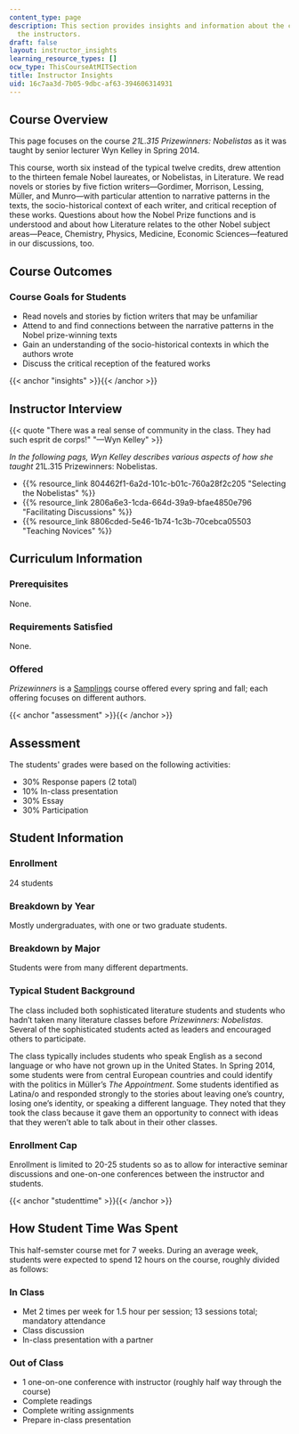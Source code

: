 ```yaml
---
content_type: page
description: This section provides insights and information about the course from
  the instructors.
draft: false
layout: instructor_insights
learning_resource_types: []
ocw_type: ThisCourseAtMITSection
title: Instructor Insights
uid: 16c7aa3d-7b05-9dbc-af63-394606314931
---
```

## Course Overview

This page focuses on the course _21L.315 Prizewinners: Nobelistas_ as it was taught by senior lecturer Wyn Kelley in Spring 2014.

This course, worth six instead of the typical twelve credits, drew attention to the thirteen female Nobel laureates, or Nobelistas, in Literature. We read novels or stories by five fiction writers—Gordimer, Morrison, Lessing, Müller, and Munro—with particular attention to narrative patterns in the texts, the socio-historical context of each writer, and critical reception of these works. Questions about how the Nobel Prize functions and is understood and about how Literature relates to the other Nobel subject areas—Peace, Chemistry, Physics, Medicine, Economic Sciences—featured in our discussions, too.

## Course Outcomes

### Course Goals for Students

- Read novels and stories by fiction writers that may be unfamiliar
- Attend to and find connections between the narrative patterns in the Nobel prize-winning texts
- Gain an understanding of the socio-historical contexts in which the authors wrote
- Discuss the critical reception of the featured works

{{< anchor "insights" >}}{{< /anchor >}}

## Instructor Interview

{{< quote "There was a real sense of community in the class. They had such esprit de corps!" "—Wyn Kelley" >}}

_In the following pags, Wyn Kelley describes various aspects of how she taught_ 21L.315 Prizewinners: Nobelistas.

- {{% resource_link 804462f1-6a2d-101c-b01c-760a28f2c205 "Selecting the Nobelistas" %}}
- {{% resource_link 2806a6e3-1cda-664d-39a9-bfae4850e796 "Facilitating Discussions" %}}
- {{% resource_link 8806cded-5e46-1b74-1c3b-70cebca05503 "Teaching Novices" %}}

## Curriculum Information

### Prerequisites

None.

### Requirements Satisfied

None.

### Offered

_Prizewinners_ is a [Samplings](http://lit.mit.edu/curriculum/samplings/) course offered every spring and fall; each offering focuses on different authors.

{{< anchor "assessment" >}}{{< /anchor >}}

## Assessment

The students' grades were based on the following activities:

- 30% Response papers (2 total)
- 10% In-class presentation
- 30% Essay
- 30% Participation

## Student Information

### Enrollment

24 students

### Breakdown by Year

Mostly undergraduates, with one or two graduate students.

### Breakdown by Major

Students were from many different departments.

### Typical Student Background

The class included both sophisticated literature students and students who hadn’t taken many literature classes before _Prizewinners: Nobelistas_. Several of the sophisticated students acted as leaders and encouraged others to participate.

The class typically includes students who speak English as a second language or who have not grown up in the United States. In Spring 2014, some students were from central European countries and could identify with the politics in Müller’s _The Appointment_. Some students identified as Latina/o and responded strongly to the stories about leaving one’s country, losing one’s identity, or speaking a different language. They noted that they took the class because it gave them an opportunity to connect with ideas that they weren’t able to talk about in their other classes.

### Enrollment Cap

Enrollment is limited to 20-25 students so as to allow for interactive seminar discussions and one-on-one conferences between the instructor and students.

{{< anchor "studenttime" >}}{{< /anchor >}}

## How Student Time Was Spent

This half-semster course met for 7 weeks. During an average week, students were expected to spend 12 hours on the course, roughly divided as follows:

### In Class

- Met 2 times per week for 1.5 hour per session; 13 sessions total; mandatory attendance
- Class discussion
- In-class presentation with a partner

### Out of Class

- 1 one-on-one conference with instructor (roughly half way through the course)
- Complete readings
- Complete writing assignments
- Prepare in-class presentation